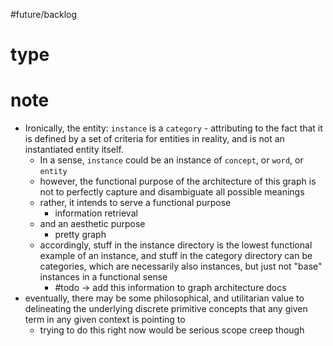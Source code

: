 #future/backlog 

# type

# note
- Ironically, the entity: `instance` is a `category` - attributing to the fact that it is defined by a set of criteria for entities in reality, and is not an instantiated entity itself.
	- In a sense, `instance` could be an instance of `concept`, or `word`, or `entity`
	- however, the functional purpose of the architecture of this graph is not to perfectly capture and disambiguate all possible meanings
	- rather, it intends to serve a functional purpose
		- information retrieval
	- and an aesthetic purpose
		- pretty graph
	- accordingly, stuff in the instance directory is the lowest functional example of an instance, and stuff in the category directory can be categories, which are necessarily also instances, but just not "base" instances in a functional sense
		- #todo -> add this information to graph architecture docs
- eventually, there may be some philosophical, and utilitarian value to delineating the underlying discrete primitive concepts that any given term in any given context is pointing to
	- trying to do this right now would be serious scope creep though
